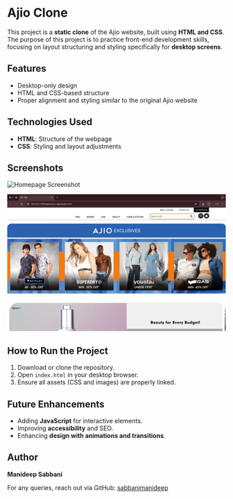 # Ajio Clone

This project is a **static clone** of the Ajio website, built using **HTML and CSS**. The purpose of this project is to practice front-end development skills, focusing on layout structuring and styling specifically for **desktop screens**.

## Features
- Desktop-only design
- HTML and CSS-based structure
- Proper alignment and styling similar to the original Ajio website

## Technologies Used
- **HTML**: Structure of the webpage
- **CSS**: Styling and layout adjustments

## Screenshots
![Homepage Screenshot](homepage.png)

![Product Page Screenshot](product-page.png)

## How to Run the Project
1. Download or clone the repository.
2. Open `index.html` in your desktop browser.
3. Ensure all assets (CSS and images) are properly linked.

## Future Enhancements
- Adding **JavaScript** for interactive elements.
- Improving **accessibility** and SEO.
- Enhancing **design with animations and transitions**.

## Author
**Manideep Sabbani**

For any queries, reach out via GitHub: [sabbanimanideep](https://github.com/sabbanimanideep)

